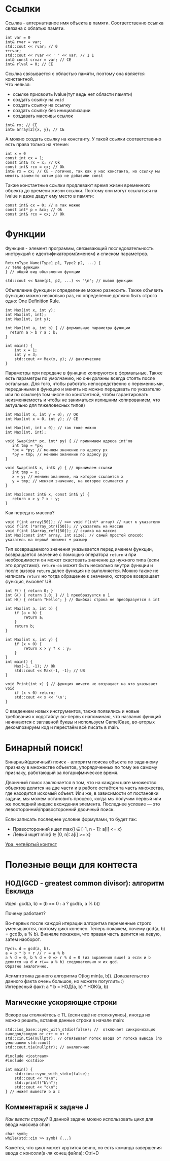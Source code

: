 # Ссылки

Ссылка - алтернативное имя объекта в памяти. Соответственно ссылка связана с облатью памяти.
```
int var = 0
int& rvar = var;
std::cout << rvar; // 0
++rvar;
std::cout << rvar << ' ' << var; // 1 1
int& const crvar = var; // CE
int& rlval = 0; // CE
```
Ссылка связывается с областью памяти, поэтому она является константной. \
Что нельзя:
- ссылке присвоить lvalue(тут ведь нет области памяти)
- создать ссылку на `void`
- создать ссылку на ссылку
- создать ссылку без инициализации
- создавать массивы ссылок
```
int& rx; // CE
int& array[2]{x, y}; // СЕ
```
А можно создать ссылку на константу. У такой ссылки соответственно есть права только на чтение:
```
int x = 0
const int cx = 1;
const int& rx = x; // Ok
const int& rcx = cx; // Ok
int& rx = cx; // CE - логично, так как у нас константа, но ссылку мы менять зачем-то хотим раз не добавили const
```
Также константные ссылки продлевают время жизни временного объекта до времени жизни ссылки. Поэтому они могут ссылаться на lvalue и даже дадут ему место в памяти:
```
const int& cx = 0; // а так можно
const int* p = &cx; // Ok
const int& rcx = cx; // Ok
```

# Функции
Функция - элемент программы, связывающий последовательность инструкций с идентификатором(именем) и списком параметров. 
```
ReturnType Name(Type1 p1, Type2 p2, ...) {
// тело функции
} // общий вид объявления функции

std::cout << Name(p1, p2, ...) << '\n'; // вызов функции
```
Объявление функции и определение можно разносить. Также объявить функцию можно несколько раз, но определение должно быть строго одно: One Definition Rule.
```
int Max(int x, int y);
int Max(int, int);
int Max(int, int y);

int Max(int a, int b) { // формальные параметры функции
  return a > b ? a : b;
}

int main() {
    int x = 1;
    int y = 3;
    std::cout << Max(x, y); // фактические
}
```

 Параметры при передаче в функцию копируются в формальные. Также есть параметры по умолчанию, но они должны всегда стоять после остальных. Для того, чтобы работать непосредственно с переменными, переданными в функцию и менять их можно передавать по указателю или по ссылке(в том числе по константной, чтобы гарантировать неизменяемость и чтобы не заниматься излишним копированием, что актуально для тяжеловесных типов)
 ```
 int Max(int x, int y = 0); // OK
 int Max(int x = 0, int y); // CE

 int Max(int, int = 0); // так тоже можно
 int Max(int, int);

void Swap(int* px, int* py) { // принимаем адреса int'ов
    int tmp = *px;
    *px = *py; // меняем значение по адресу px
    *py = tmp; // меняем значение по адресу py
}

void Swap(int& x, int& y) { // принимаем ссылки
    int tmp = x;
    x = y; // меняем значение, на которое ссылается x
    y = tmp; // меняем значение, на которое ссылается y
}

int Max(const int& x, const int& y) {
    return x > y ? x : y;
}
```
Как передать массив?
```
void f(int array[50]); // <=> void f(int* array) // каст к указателю
void f(int (*array_ptr)[50]); // указатель на массив
void f(int (&array_ref)[50]); // ссылка на массив
int Max(const int* array, int size); // самый простой способ: указатель на первый элемент + размер
```

Тип возвращаемого значения указывается перед именем функции, возвращается значение с помощью оператора `return` и при необходимости он может скастовать значение до нужного типа (если это допустимо). `return-ов` может быть несколько внутри функции и после вызова `return` далее функция не выполняется. Можно также не написать `return` но тогда обращение к значению, которое возвращает функция, вызовет UB.

```
int F() { return 0; }
int G() { return 1.0; } // 1 преобразуется в 1
int H() { return "Hello"; } // Ошибка: строка не преобразуется в int

int Max(int a, int b) {
    if (a > b) {
        return a;
    }
    return b;
}

int Max(int x, int y) {
    if (x > 0) {
        return x > y ? x : y;
    }
}
int main() {
    Max(-1, -1); // Ok
    std::cout << Max(-1, -1); // UB
}

void Print(int x) { // функция ничего не возращает на что указывает void
    if (x < 0) return;
    std::cout << x << '\n';
}
```
С введением новых инструментов, также появились и новые требования к кодстайлу: во-первых напоминаю, что названия функций начинаются с заглавной буквы и используем CamelCase, во-вторых декомпозируем код и перестаём всё писать в main.
# Бинарный поиск!

Бинарный(двоичный) поиск - алгоритм поиска объекта по заданному признаку в множестве объектов, упорядоченных по тому же самому признаку, работающий за логарифмическое время.

Двоичный поиск заключается в том, что на каждом шаге множество объектов делится на две части и в работе остаётся та часть множества, где находится искомый объект. Или же, в зависимости от постановки задачи, мы можем остановить процесс, когда мы получим первый или же последний индекс вхождения элемента. Последнее условие — это левосторонний/правосторонний двоичный поиск.

 Если записать последнее условие формулами, то будет так:
- Правосторонний ищет max{i $\in$ [-1, n - 1]: a[i] <= x} 
- Левый ищет min{i $\in$ [0, n]: a[i] >= x}

[Ура, четвёртый контест](https://contest.yandex.ru/contest/40711/standings)

# Полезные вещи для контеста
## НОД(GCD - greatest common divisor): алгоритм Евклида
Идея: gcd(a, b) = (b == 0 : a ? gcd(b, a % b))

Почему работает?

Во-первых после каждой итерации алгоритма переменные строго уменьшаются, поэтому цикл конечен. Теперь покажем, почему gcd(a, b) = gcd(b, a % b). Вначале покажем, что правая часть делится на левую, затем наоборот.
```
Пусть d = gcd(a, b).
a = p * b + r // r = a % b
a % d = 0, b % d = 0 => r % d = 0 (из выражения выше) а если и b делится на d и r(== a % b) следовательно и их gcd.
Обратно аналогично.
```
Асимптотика данного алгоритма O(log min(a, b)). Доказательство данного факта очень большое, но можете погуглить :) \
Интересный факт: a * b = НОД(a, b) * НОК(a, b)
## Магические ускоряющие строки
Вскоре вы столкнётесь с TL (если ещё не столкнулись), иногда их можно решить, вставив данные строки в начале main:
```
std::ios_base::sync_with_stdio(false); //  отключает синхронизацию выводов/вводов от с++ и от с
std::cin.tie(nullptr); // отвязывает поток ввода от потока вывода (по умолчанию std::cout)
std::cout.tie(nullptr); // аналогично
```

```
#include <iostream>
#include <cstdio>
 
int main() {
    std::ios::sync_with_stdio(false);
    std::cout << "a\n";
    std::printf("b\n");
    std::cout << "c\n";
} // может вывести b a c
```
## Комментарий к задаче J
*Как ввести строку?*
В данной задаче можно использовать цикл для ввода массива char:
```
char symb;
while(std::cin >> symb) {...}
```
 Кажется, что цикл может крутится вечно, но есть команда завершения ввода c консоли(а-ля конец файла): Ctrl+D
